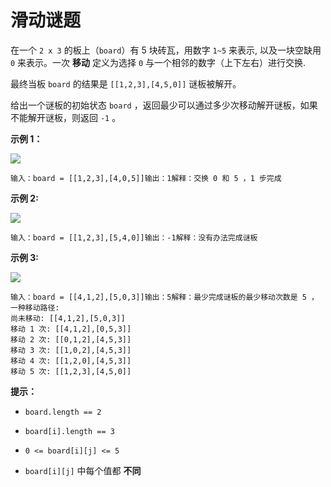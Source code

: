 # 滑动谜题

在一个 `2 x 3` 的板上（`board`）有 5 块砖瓦，用数字 `1~5` 来表示, 以及一块空缺用 `0` 来表示。一次 **移动** 定义为选择 `0` 与一个相邻的数字（上下左右）进行交换.

最终当板 `board` 的结果是 `[[1,2,3],[4,5,0]]` 谜板被解开。

给出一个谜板的初始状态 `board` ，返回最少可以通过多少次移动解开谜板，如果不能解开谜板，则返回 `-1` 。

**示例 1：**

![](https://assets.leetcode.com/uploads/2021/06/29/slide1-grid.jpg)

```
输入：board = [[1,2,3],[4,0,5]]输出：1解释：交换 0 和 5 ，1 步完成
```

**示例 2:**

![](https://assets.leetcode.com/uploads/2021/06/29/slide2-grid.jpg)

```
输入：board = [[1,2,3],[5,4,0]]输出：-1解释：没有办法完成谜板
```

**示例 3:**

![](https://assets.leetcode.com/uploads/2021/06/29/slide3-grid.jpg)

```
输入：board = [[4,1,2],[5,0,3]]输出：5解释：最少完成谜板的最少移动次数是 5 ，
一种移动路径:
尚未移动: [[4,1,2],[5,0,3]]
移动 1 次: [[4,1,2],[0,5,3]]
移动 2 次: [[0,1,2],[4,5,3]]
移动 3 次: [[1,0,2],[4,5,3]]
移动 4 次: [[1,2,0],[4,5,3]]
移动 5 次: [[1,2,3],[4,5,0]]
```

**提示：**

*   `board.length == 2`

*   `board[i].length == 3`

*   `0 <= board[i][j] <= 5`

*   `board[i][j]` 中每个值都 **不同**
